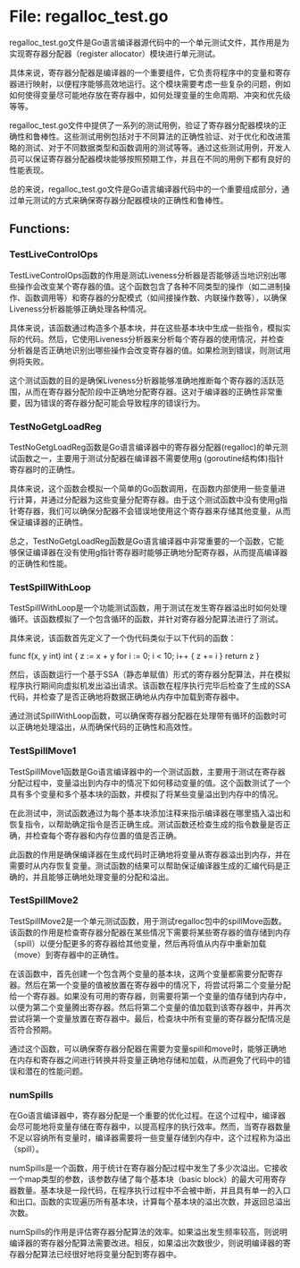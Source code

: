 # File: regalloc_test.go

regalloc_test.go文件是Go语言编译器源代码中的一个单元测试文件，其作用是为实现寄存器分配器（register allocator）模块进行单元测试。

具体来说，寄存器分配器是编译器的一个重要组件，它负责将程序中的变量和寄存器进行映射，以便程序能够高效地运行。这个模块需要考虑一些复杂的问题，例如如何使得变量尽可能地存放在寄存器中，如何处理变量的生命周期、冲突和优先级等等。

regalloc_test.go文件中提供了一系列的测试用例，验证了寄存器分配器模块的正确性和鲁棒性。这些测试用例包括对于不同算法的正确性验证、对于优化和改进策略的测试、对于不同数据类型和函数调用的测试等等。通过这些测试用例，开发人员可以保证寄存器分配器模块能够按照预期工作，并且在不同的用例下都有良好的性能表现。

总的来说，regalloc_test.go文件是Go语言编译器代码中的一个重要组成部分，通过单元测试的方式来确保寄存器分配器模块的正确性和鲁棒性。

## Functions:

### TestLiveControlOps

TestLiveControlOps函数的作用是测试Liveness分析器是否能够适当地识别出哪些操作会改变某个寄存器的值。这个函数包含了各种不同类型的操作（如二进制操作、函数调用等）和寄存器的分配模式（如间接操作数、内联操作数等），以确保Liveness分析器能够正确处理各种情况。

具体来说，该函数通过构造多个基本块，并在这些基本块中生成一些指令，模拟实际的代码。然后，它使用Liveness分析器来分析每个寄存器的使用情况，并检查分析器是否正确地识别出哪些操作会改变寄存器的值。如果检测到错误，则测试用例将失败。

这个测试函数的目的是确保Liveness分析器能够准确地推断每个寄存器的活跃范围，从而在寄存器分配阶段中正确地分配寄存器。这对于编译器的正确性非常重要，因为错误的寄存器分配可能会导致程序的错误行为。



### TestNoGetgLoadReg

TestNoGetgLoadReg函数是Go语言编译器中的寄存器分配器(regalloc)的单元测试函数之一，主要用于测试分配器在编译器不需要使用g (goroutine结构体)指针寄存器时的正确性。

具体来说，这个函数会模拟一个简单的Go函数调用，在函数内部使用一些变量进行计算，并通过分配器为这些变量分配寄存器。由于这个测试函数中没有使用g指针寄存器，我们可以确保分配器不会错误地使用这个寄存器来存储其他变量，从而保证编译器的正确性。

总之，TestNoGetgLoadReg函数是Go语言编译器中非常重要的一个函数，它能够保证编译器在没有使用g指针寄存器时能够正确地分配寄存器，从而提高编译器的正确性和性能。



### TestSpillWithLoop

TestSpillWithLoop是一个功能测试函数，用于测试在发生寄存器溢出时如何处理循环。该函数模拟了一个包含循环的函数，并针对寄存器分配算法进行了测试。

具体来说，该函数首先定义了一个伪代码类似于以下代码的函数：

func f(x, y int) int {
    z := x + y
    for i := 0; i < 10; i++ {
        z += i
    }
    return z
}

然后，该函数运行一个基于SSA（静态单赋值）形式的寄存器分配算法，并在模拟程序执行期间向虚拟机发出溢出请求。该函数在程序执行完毕后检查了生成的SSA代码，并检查了是否正确地将数据正确地从内存中加载到寄存器中。

通过测试SpillWithLoop函数，可以确保寄存器分配器在处理带有循环的函数时可以正确地处理溢出，从而确保代码的正确性和高效性。



### TestSpillMove1

TestSpillMove1函数是Go语言编译器中的一个测试函数，主要用于测试在寄存器分配过程中，变量溢出到内存中的情况下如何移动变量的值。这个函数测试了一个具有多个变量和多个基本块的函数，并模拟了将某些变量溢出到内存中的情况。

在此测试中，测试函数通过为每个基本块添加注释来指示编译器在哪里插入溢出和恢复指令，以帮助确定指令是否正确生成。测试函数还检查生成的指令数量是否正确，并检查每个寄存器和内存位置的值是否正确。

此函数的作用是确保编译器在生成代码时正确地将变量从寄存器溢出到内存，并在需要时从内存恢复变量。测试函数的结果可以帮助保证编译器生成的汇编代码是正确的，并且能够正确地处理变量的分配和溢出。



### TestSpillMove2

TestSpillMove2是一个单元测试函数，用于测试regalloc包中的spillMove函数。该函数的作用是检查寄存器分配器在某些情况下需要将某些寄存器的值存储到内存（spill）以便分配更多的寄存器给其他变量，然后再将值从内存中重新加载（move）到寄存器中的正确性。

在该函数中，首先创建一个包含两个变量的基本块，这两个变量都需要分配寄存器。然后在第一个变量的值被放置在寄存器中的情况下，将尝试将第二个变量分配给一个寄存器。如果没有可用的寄存器，则需要将第一个变量的值存储到内存中，以便为第二个变量腾出寄存器。然后将第二个变量的值加载到该寄存器中，并再次尝试将第一个变量放置在寄存器中。最后，检查块中所有变量的寄存器分配情况是否符合预期。

通过这个函数，可以确保寄存器分配器在需要为变量spill和move时，能够正确地在内存和寄存器之间进行转换并将变量正确地存储和加载，从而避免了代码中的错误和潜在的性能问题。



### numSpills

在Go语言编译器中，寄存器分配是一个重要的优化过程。在这个过程中，编译器会尽可能地将变量存储在寄存器中，以提高程序的执行效率。然而，当寄存器数量不足以容纳所有变量时，编译器需要将一些变量存储到内存中，这个过程称为溢出（spill）。

numSpills是一个函数，用于统计在寄存器分配过程中发生了多少次溢出。它接收一个map类型的参数，该参数存储了每个基本块（basic block）的最大可用寄存器数量。基本块是一段代码，在程序执行过程中不会被中断，并且具有单一的入口和出口。函数的实现遍历所有基本块，计算每个基本块的溢出次数，并返回总溢出次数。

numSpills的作用是评估寄存器分配算法的效率。如果溢出发生频率较高，则说明编译器的寄存器分配算法需要改进。相反，如果溢出次数很少，则说明编译器的寄存器分配算法已经很好地将变量分配到寄存器中。



